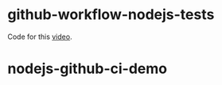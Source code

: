 # github-workflow-nodejs-tests

Code for this [video](https://youtu.be/9KVCxMrshIk).
# nodejs-github-ci-demo
